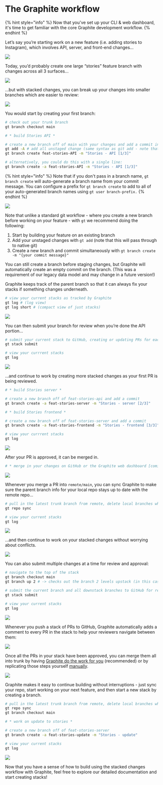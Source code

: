 # The Graphite workflow

{% hint style="info" %}
Now that you've set up your CLI & web dashboard, it's time to get familiar with the core Graphite development workflow.
{% endhint %}

Let’s say you’re starting work on a new feature (i.e. adding stories to Instagram), which involves API, server, and front-end changes…

![](<../.gitbook/assets/architecture diagram.png>)

Today, you’d probably create one large “stories” feature branch with changes across all 3 surfaces…

![](<../.gitbook/assets/00 big PR.png>)

…but with stacked changes, you can break up your changes into smaller branches which are easier to review:

![](<../.gitbook/assets/00 stacked prs.png>)

You would start by creating your first branch:

```bash
# check out your trunk branch
gt branch checkout main

# * build Stories API *

# create a new branch off of main with your changes and add a commit in a single line:
gt add -A # add all unstaged change (same syntax as git add - note that this command will pass through to native git)
gt branch create feat-stories-API -m "Stories - API [1/3]"

# alternatively, you could do this with a single line:
gt branch create -a feat-stories-API -m "Stories - API [1/3]"
```

{% hint style="info" %}
Note that if you don't pass in a branch name, `gt branch create` will auto-generate a branch name from your commit message. You can configure a prefix for `gt branch create` to add to all of your auto-generated branch names using `gt user branch-prefix.`
{% endhint %}

![](<../.gitbook/assets/01 new branch.png>)

Note that unlike a standard git workflow - where you create a new branch before working on your feature - with `gt` we recommend doing the following:

1. Start by building your feature on an existing branch
2. Add your unstaged changes with `gt add` (note that this will pass through to native git)
3. Create a new branch and commit simultaneously with `gt branch create -m "{your commit message}"`

You can still create a branch before staging changes, but Graphite will automatically create an empty commit on the branch.  (This was a requirement of our legacy data model and may change in a future version!)

Graphite keeps track of the parent branch so that it can always fix your stacks if something changes underneath.

```bash
# view your current stacks as tracked by Graphite
gt log # (log view)
gt log short # (compact view of just stacks)
```

![](<../.gitbook/assets/01a highlight meta.png>)

You can then submit your branch for review when you’re done the API portion…

```bash
# submit your current stack to GitHub, creating or updating PRs for each branch as necessary
gt stack submit

# view your currrent stacks
gt log
```

![](<../.gitbook/assets/02 put up PR.png>)

…and continue to work by creating more stacked changes as your first PR is being reviewed.

```bash
# * build Stories server *

# create a new branch off of feat-stories-api and add a commit
gt branch create -a feat-stories-server -m "Stories - server [2/3]"

# * build Stories frontend *

# create a new branch off of feat-stories-server and add a commit
gt branch create -a feat-stories-frontend -m "Stories - frontend [3/3]"

# view your currrent stacks
gt log
```

![](<../.gitbook/assets/04 stack branches.png>)

After your PR is approved, it can be merged in.

```bash
# * merge in your changes on GitHub or the Graphite web dashboard [coming soon] *
```

![](<../.gitbook/assets/05 first PR approved.png>)

Whenever you merge a PR into `remote/main`, you can sync Graphite to make sure the parent branch info for your local repo stays up to date with the remote repo…

```bash
# pull in the latest trunk branch from remote, delete local branches which were merged in, and recursively rebase upstack branches which have not been merged
gt repo sync

# view your current stacks
gt log
```

![](<../.gitbook/assets/06 merge first PR.png>)

…and then continue to work on your stacked changes without worrying about conflicts.

![](<../.gitbook/assets/07 updating meta.png>)

You can also submit multiple changes at a time for review and approval:

```bash
# navigate to the top of the stack
gt branch checkout main
gt branch up 2 # -> checks out the branch 2 levels upstack (in this case feat-stories-frontend)

# submit the current branch and all downstack branches to GitHub for review
gt stack submit

# view your current stacks
gt log
```

![](<../.gitbook/assets/08 stack approved (1) (1) (1).png>)

Whenever you push a stack of PRs to GitHub, Graphite automatically adds a comment to every PR in the stack to help your reviewers navigate between them:

![](<../.gitbook/assets/Screen Shot 2021-09-21 at 10.35.14 AM.png>)

Once all the PRs in your stack have been approved, you can merge them all into trunk by having [Graphite do the work for you](../guides/graphite-dashboard/merging-your-pull-requests.md#merging-a-stack-of-prs) (recommended) or by replicating those steps yourself [manually](../guides/graphite-cli/merging-a-stack.md).

![](<../.gitbook/assets/09 merge stack.png>)

Graphite makes it easy to continue building without interruptions - just sync your repo, start working on your next feature, and then start a new stack by creating a branch.

```bash
# pull in the latest trunk branch from remote, delete local branches which were merged in, and recursively rebase upstack branches which have not been merged
gt repo sync
gt branch checkout main

# * work on update to stories *

# create a new branch off of feat-stories-server
gt branch create -a feat-stories-update -m "Stories - update"

# view your current stacks
gt log
```

![](<../.gitbook/assets/10 new branch.png>)

Now that you have a sense of how to build using the stacked changes workflow with Graphite, feel free to explore our detailed documentation and start creating stacks!
